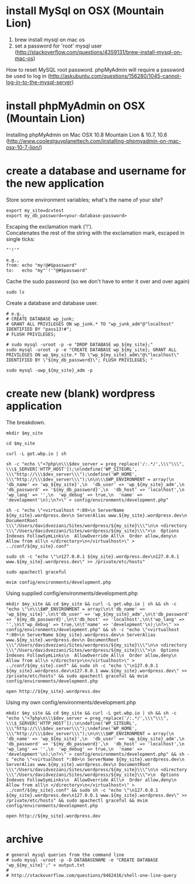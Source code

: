 install MySql on OSX (Mountain Lion)
==================================================================

1. brew install mysql on mac os
1. set a password for 'root' mysql user (http://stackoverflow.com/questions/4359131/brew-install-mysql-on-mac-os)


How to reset MySQL root password.
phpMyAdmin will require a password be used to log in (http://askubuntu.com/questions/156280/1045-cannot-log-in-to-the-mysql-server)


install phpMyAdmin on OSX (Mountain Lion)
==================================================================

Installing phpMyAdmin on Mac OSX 10.8 Mountain Lion & 10.7, 10.6 (http://www.coolestguyplanettech.com/installing-phpmyadmin-on-mac-osx-10-7-lion/)


create a database and username for the new application
==================================================================

Store some environment variables; what's the name of your site?

```
export my_site=dcvtest
export my_db_password=<your-database-password>
```

Escaping the exclamation mark ('!').  
Concatenates the rest of the string with the exclamation mark, escaped in single ticks:

```
"'!'"

e.g., 
from: echo "my!@#$password"
to:   echo "my"'!'"@#$password"
```

Cache the sudo password (so we don't have to enter it over and over again)

```
sudo ls
```

Create a database and database user.

```
# e.g., 
# CREATE DATABASE wp_junk;
# GRANT ALL PRIVILEGES ON wp_junk.* TO "wp_junk_adm"@"localhost" IDENTIFIED BY "pass13!#";
# FLUSH PRIVILEGES;

# sudo mysql -uroot -p -e "DROP DATABASE wp_${my_site};"
sudo mysql -uroot -p -e "CREATE DATABASE wp_${my_site}; GRANT ALL PRIVILEGES ON wp_$my_site.* TO \"wp_${my_site}_adm\"@\"localhost\" IDENTIFIED BY \"${my_db_password}\"; FLUSH PRIVILEGES; "

sudo mysql -uwp_${my_site}_adm -p
```



create new (blank) wordpress application
==================================================================

The breakdown.

```
mkdir $my_site 

cd $my_site 

curl -L get.wbp.io | sh 

sh -c "echo \"<?php\n\\\$dev_server = preg_replace('/:.*/',\\\"\\\", \\\$_SERVER['HTTP_HOST']);\n\ndefine('WP_SITEURL', \\\"http://\\\$dev_server\\\");\ndefine('WP_HOME', \\\"http://\\\$dev_server\\\");\n\n\\\$WP_ENVIRONMENT = array(\n  'db_name' => 'wp_${my_site}',\n  'db_user' => 'wp_${my_site}_adm',\n  'db_password' => '${my_db_password}',\n  'db_host' => 'localhost',\n  'wp_lang' => '',\n  'wp_debug' => true,\n  'name' => 'development'\n);\n?>\" > config/environments/development.php" 

sh -c "echo \"<virtualhost *:80>\n ServerName ${my_site}.wordpress.dev\n ServerAlias www.${my_site}.wordpress.dev\n DocumentRoot \\\"/Users/davidvezzani/Sites/wordpress/${my_site}\\\"\n\n <directory \\\"/Users/davidvezzani/Sites/wordpress/${my_site}\\\">\n  Options Indexes FollowSymLinks\n  AllowOverride All\n  Order allow,deny\n  Allow from all\n </directory>\n</virtualhost>\" > ../conf/${my_site}.conf" 

sudo sh -c "echo \"\n127.0.0.1 ${my_site}.wordpress.dev\n127.0.0.1 www.${my_site}.wordpress.dev\" >> /private/etc/hosts" 

sudo apachectl graceful 

mvim config/environments/development.php
```

Using supplied config/environments/development.php

```
mkdir $my_site && cd $my_site && curl -L get.wbp.io | sh && sh -c "echo \"\n\\\$WP_ENVIRONMENT = array(\n\t'db_name' => 'wp_${my_site}',\n\t'db_user' => 'wp_${my_site}_adm',\n\t'db_password' => '${my_db_password}',\n\t'db_host' => 'localhost',\n\t'wp_lang' => '',\n\t'wp_debug' => true,\n\t'name' => 'development'\n);\n?>\" >> config/environments/development.php" && sh -c "echo \"<virtualhost *:80>\n ServerName ${my_site}.wordpress.dev\n ServerAlias www.${my_site}.wordpress.dev\n DocumentRoot \\\"/Users/davidvezzani/Sites/wordpress/${my_site}\\\"\n\n <directory \\\"/Users/davidvezzani/Sites/wordpress/${my_site}\\\">\n  Options Indexes FollowSymLinks\n  AllowOverride All\n  Order allow,deny\n  Allow from all\n </directory>\n</virtualhost>\" > ../conf/${my_site}.conf" && sudo sh -c "echo \"\n127.0.0.1 ${my_site}.wordpress.dev\n127.0.0.1 www.${my_site}.wordpress.dev\" >> /private/etc/hosts" && sudo apachectl graceful && mvim config/environments/development.php 

open http://${my_site}.wordpress.dev
```

Using my own config/environments/development.php

```
mkdir $my_site && cd $my_site && curl -L get.wbp.io | sh && sh -c "echo \"<?php\n\\\$dev_server = preg_replace('/:.*/',\\\"\\\", \\\$_SERVER['HTTP_HOST']);\n\ndefine('WP_SITEURL', \\\"http://\\\$dev_server\\\");\ndefine('WP_HOME', \\\"http://\\\$dev_server\\\");\n\n\\\$WP_ENVIRONMENT = array(\n  'db_name' => 'wp_${my_site}',\n  'db_user' => 'wp_${my_site}_adm',\n  'db_password' => '${my_db_password}',\n  'db_host' => 'localhost',\n  'wp_lang' => '',\n  'wp_debug' => true,\n  'name' => 'development'\n);\n?>\" > config/environments/development.php" && sh -c "echo \"<virtualhost *:80>\n ServerName ${my_site}.wordpress.dev\n ServerAlias www.${my_site}.wordpress.dev\n DocumentRoot \\\"/Users/davidvezzani/Sites/wordpress/${my_site}\\\"\n\n <directory \\\"/Users/davidvezzani/Sites/wordpress/${my_site}\\\">\n  Options Indexes FollowSymLinks\n  AllowOverride All\n  Order allow,deny\n  Allow from all\n </directory>\n</virtualhost>\" > ../conf/${my_site}.conf" && sudo sh -c "echo \"\n127.0.0.1 ${my_site}.wordpress.dev\n127.0.0.1 www.${my_site}.wordpress.dev\" >> /private/etc/hosts" && sudo apachectl graceful && mvim config/environments/development.php

open http://${my_site}.wordpress.dev
```


archive
==================================================================

```
# general mysql queries from the command line
# sudo mysql -uroot -p -D DATABASENAME -e "CREATE DATABASE 'wp_${my_site}';" > output.txt 
#
# http://stackoverflow.com/questions/9462416/shell-one-line-query
```
